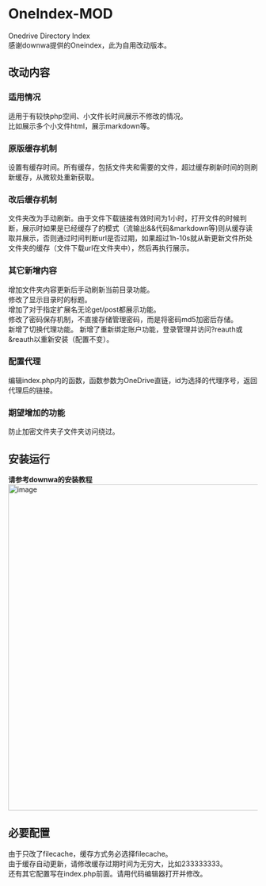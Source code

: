 # OneIndex-MOD  
Onedrive Directory Index  
感谢downwa提供的Oneindex，此为自用改动版本。  

## 改动内容  
### 适用情况  
适用于有较快php空间、小文件长时间展示不修改的情况。  
比如展示多个小文件html，展示markdown等。
### 原版缓存机制  
设置有缓存时间。所有缓存，包括文件夹和需要的文件，超过缓存刷新时间的则刷新缓存，从微软处重新获取。  
### 改后缓存机制  
文件夹改为手动刷新。由于文件下载链接有效时间为1小时，打开文件的时候判断，展示时如果是已经缓存了的模式（流输出&&代码&markdown等)则从缓存读取并展示，否则通过时间判断url是否过期，如果超过1h-10s就从新更新文件所处文件夹的缓存（文件下载url在文件夹中），然后再执行展示。  
### 其它新增内容
增加文件夹内容更新后手动刷新当前目录功能。  
修改了显示目录时的标题。  
增加了对于指定扩展名无论get/post都展示功能。  
修改了密码保存机制，不直接存储管理密码，而是将密码md5加密后存储。  
新增了切换代理功能。 
新增了重新绑定账户功能，登录管理并访问?reauth或&reauth以重新安装（配置不变）。  
### 配置代理
编辑index.php内的函数，函数参数为OneDrive直链，id为选择的代理序号，返回代理后的链接。

### 期望增加的功能  
防止加密文件夹子文件夹访问绕过。  

## 安装运行
**请参考downwa的安装教程**
<img width="658" alt="image" src="https://raw.githubusercontent.com/donwa/oneindex/files/images/install.gif">  

## 必要配置
由于只改了filecache，缓存方式务必选择filecache。  
由于缓存自动更新，请修改缓存过期时间为无穷大，比如233333333。  
还有其它配置写在index.php前面。请用代码编辑器打开并修改。  
